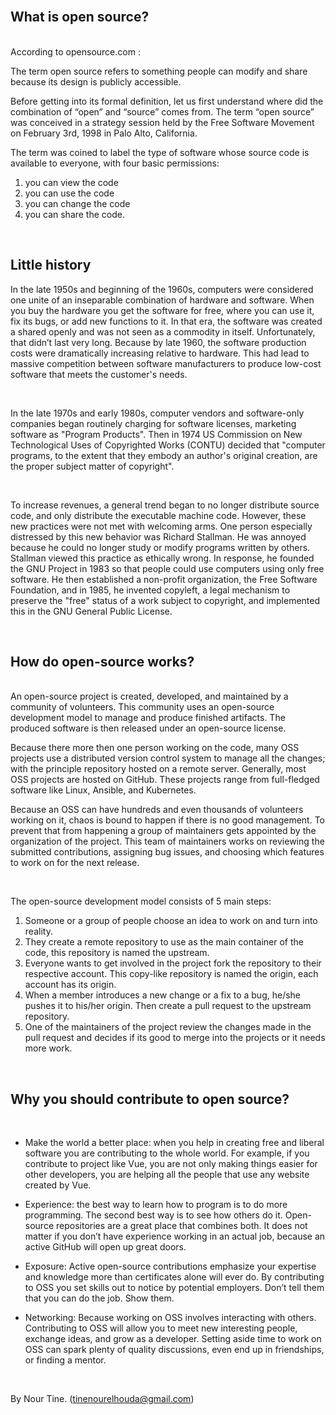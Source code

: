 <br>

## What is open source?

&nbsp;  
According to opensource.com :

The term open source refers to something people can modify and share because its design is publicly accessible.

Before getting into its formal definition, let us first understand where did the combination of “open” and “source” comes from. The term “open source” was conceived in a strategy session held by the Free Software Movement on February 3rd, 1998 in Palo Alto, California.

The term was coined to label the type of software whose source code is available to everyone, with four basic permissions:

1. you can view the code
2. you can use the code
3. you can change the code
4. you can share the code.

&nbsp;

## Little history

In the late 1950s and beginning of the 1960s, computers were considered one unite of an inseparable combination of hardware and software. When you buy the hardware you get the software for free, where you can use it, fix its bugs, or add new functions to it.
In that era, the software was created a shared openly and was not seen as a commodity in itself. Unfortunately, that didn’t last very long. Because by late 1960, the software production costs were dramatically increasing relative to hardware. This had lead to massive competition between software manufacturers to produce low-cost software that meets the customer's needs.

&nbsp;

In the late 1970s and early 1980s, computer vendors and software-only companies began routinely charging for software licenses, marketing software as "Program Products".
Then in 1974 US Commission on New Technological Uses of Copyrighted Works (CONTU) decided that "computer programs, to the extent that they embody an author's original creation, are the proper subject matter of copyright".

&nbsp;

To increase revenues, a general trend began to no longer distribute source code, and only distribute the executable machine code. However, these new practices were not met with welcoming arms. One person especially distressed by this new behavior was Richard Stallman. He was annoyed because he could no longer study or modify programs written by others. Stallman viewed this practice as ethically wrong. In response, he founded the GNU Project in 1983 so that people could use computers using only free software. He then established a non-profit organization, the Free Software Foundation, and in 1985, he invented copyleft, a legal mechanism to preserve the "free" status of a work subject to copyright, and implemented this in the GNU General Public License.

&nbsp;

## How do open-source works?

&nbsp;  
An open-source project is created, developed, and maintained by a community of volunteers. This community uses an open-source development model to manage and produce finished artifacts. The produced software is then released under an open-source license.

Because there more then one person working on the code, many OSS projects use a distributed version control system to manage all the changes; with the principle repository hosted on a remote server. Generally, most OSS projects are hosted on GitHub. These projects range from full-fledged software like Linux, Ansible, and Kubernetes.

Because an OSS can have hundreds and even thousands of volunteers working on it, chaos is bound to happen if there is no good management. To prevent that from happening a group of maintainers gets appointed by the organization of the project. This team of maintainers works on reviewing the submitted contributions, assigning bug issues, and choosing which features to work on for the next release.

&nbsp;

The open-source development model consists of 5 main steps:

1. Someone or a group of people choose an idea to work on and turn into reality.
2. They create a remote repository to use as the main container of the code, this repository is named the upstream.
3. Everyone wants to get involved in the project fork the repository to their respective account. This copy-like repository is named the origin, each account has its origin.
4. When a member introduces a new change or a fix to a bug, he/she pushes it to his/her origin. Then create a pull request to the upstream repository.
5. One of the maintainers of the project review the changes made in the pull request and decides if its good to merge into the projects or it needs more work.

&nbsp;

## Why you should contribute to open source?

&nbsp;

- Make the world a better place: when you help in creating free and liberal software you are contributing to the whole world. For example, if you contribute to project like Vue, you are not only making things easier for other developers, you are helping all the people that use any website created by Vue.

- Experience: the best way to learn how to program is to do more programming. The second best way is to see how others do it. Open-source repositories are a great place that combines both. It does not matter if you don’t have experience working in an actual job, because an active GitHub will open up great doors.

- Exposure: Active open-source contributions emphasize your expertise and knowledge more than certificates alone will ever do. By contributing to OSS you set skills out to notice by potential employers. Don’t tell them that you can do the job. Show them.

- Networking: Because working on OSS involves interacting with others. Contributing to OSS will allow you to meet new interesting people, exchange ideas, and grow as a developer. Setting aside time to work on OSS can spark plenty of quality discussions, even end up in friendships, or finding a mentor.

&nbsp;

By Nour Tine. (tinenourelhouda@gmail.com)
